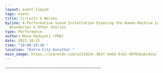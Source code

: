 ```yaml
---
layout: event.liquid
tags: event
title: Circuits & Nerves
byline: A Performative Sound Installation Exposing the Human-Machine Leaky
  Boundaries & Other Stories
type: Performance
author: Mona Hedayati (PhD)
date: 2022-10-15
time: "19:00-19:30 "
location: "Extra-City Kunsthal "
main_image: https://ucarecdn.com/a213d24c-963f-4e6d-9cb2-48f642abc81e/
---
```

\-﻿------------------------------------------------
